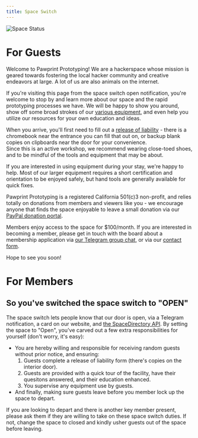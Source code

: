 ```yaml
---
title: Space Switch
---
```


![Space Status](https://spaceapistatusimage.hosted.quelltext.eu/status?url=https%3A%2F%2Fmembers.pawprintprototyping.org%2Fapi%2Fspacedirectory%2F)

# For Guests

Welcome to Pawprint Prototyping!  We are a hackerspace whose mission is geared towards fostering the local hacker community and 
creative endeavors at large. A lot of us are also animals on the internet.

If you're visiting this page from the space switch open notification, you're welcome to
stop by and learn more about our space and the rapid prototyping processes we have.  We will be happy to show you around, show off some broad strokes of our [various equipment](/tools), and even help you utilize our resources for your own education and ideas.

When you arrive, you'll first need to fill out a [release of liability](https://docuseal.pawprint.space/d/giEg27uTJJUqcY) - there 
is a chromebook near the entrance you can fill that out on, or backup blank copies on clipboards near the door for your convenience.  
Since this is an active workshop, we recommend wearing close-toed shoes, and to be mindful of the tools and equipment that may be about.

If you are interested in using equipment during your stay, we're happy to help.  Most of our larger equipment requires a short
certification and orientation to be enjoyed safely, but hand tools are generally available for quick fixes.

Pawprint Prototyping is a registered California 501(c)3 non-profit, and relies totally on donations from members and viewers like 
you - we encourage anyone that finds the space enjoyable to leave a small donation via our [PayPal donation portal](https://www.paypal.com/donate/?hosted_button_id=KHRVZ4QL8BGF8&source=qr).

Members enjoy access to the space for $100/month.  If you are interested in becoming a member, please get in touch with the
board about a membership application via [our Telegram group chat](https://t.me/+06eI4qQVzXJjYzAx), or via our [contact form](https://pawprintprototyping.org/contact/).

Hope to see you soon!


# For Members
## So you've switched the space switch to "OPEN"

The space switch lets people know that our door is open, via a Telegram notification, a card on our website, and [the SpaceDirectory API](https://members.pawprintprototyping.org/api/spacedirectory/).
By setting the space to "Open", you've carved out a few extra responsibilities for yourself (don't worry, it's easy):

* You are hereby willing and responsible for receiving random guests without prior notice, and ensuring:
  1. Guests complete a release of liability form (there's copies on the interior door).
  2. Guests are provided with a quick tour of the facility, have their quesitons answered, and their education enhanced.
  3. You supervise any equipment use by guests.
* And finally, making sure guests leave before you member lock up the space to depart.

If you are looking to depart and there is another key member present, please ask them if they are willing to take on
these space switch duties.  If not, change the space to closed and kindly usher guests out of the space before leaving.

